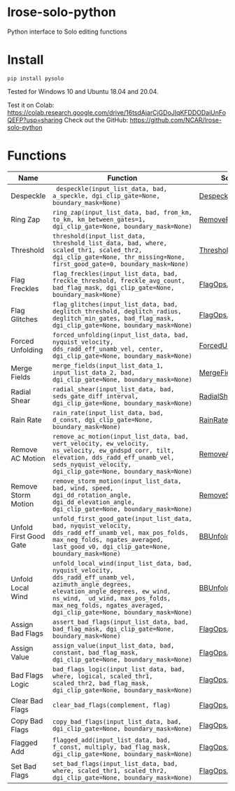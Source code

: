 # lrose-solo-python
Python interface to Solo editing functions

# Install 

```shell
pip install pysolo
```
Tested for Windows 10 and Ubuntu 18.04 and 20.04.

Test it on Colab: https://colab.research.google.com/drive/16tsdAjarCjGDoJIqKFDDODaiUnFoQEFP?usp=sharing
Check out the GitHub: https://github.com/NCAR/lrose-solo-python

# Functions

Name | Function | Source
------------ | ------------- | -------------
Despeckle | ` despeckle(input_list_data, bad, a_speckle, dgi_clip_gate=None, boundary_mask=None)` | [Despeckle.cc](https://github.com/NCAR/lrose-core/blob/master/codebase/libs/Solo/src/Solo/Despeckle.cc)
Ring Zap | `ring_zap(input_list_data, bad, from_km, to_km, km_between_gates=1, dgi_clip_gate=None, boundary_mask=None)` | [RemoveRing.cc](https://github.com/NCAR/lrose-core/blob/master/codebase/libs/Solo/src/Solo/RemoveRing.cc)
Threshold | ` threshold(input_list_data, threshold_list_data, bad, where, scaled_thr1, scaled_thr2, dgi_clip_gate=None, thr_missing=None, first_good_gate=0, boundary_mask=None) ` | [ThresholdField.cc](https://github.com/NCAR/lrose-core/blob/master/codebase/libs/Solo/src/Solo/ThresholdField.cc)
Flag Freckles | `flag_freckles(input_list_data, bad, freckle_threshold, freckle_avg_count, bad_flag_mask, dgi_clip_gate=None, boundary_mask=None)` | [FlagOps.cc](https://github.com/NCAR/lrose-core/blob/master/codebase/libs/Solo/src/Solo/FlagOps.cc)
Flag Glitches | `flag_glitches(input_list_data, bad, deglitch_threshold, deglitch_radius, deglitch_min_gates, bad_flag_mask, dgi_clip_gate=None, boundary_mask=None)` | [FlagOps.cc](https://github.com/NCAR/lrose-core/blob/master/codebase/libs/Solo/src/Solo/FlagOps.cc)
Forced Unfolding | `forced_unfolding(input_list_data, bad, nyquist_velocity, dds_radd_eff_unamb_vel, center, dgi_clip_gate=None, boundary_mask=None)` | [ForcedUnfolding.cc](https://github.com/NCAR/lrose-core/blob/master/codebase/libs/Solo/src/Solo/ForcedUnfolding.cc)
Merge Fields | `merge_fields(input_list_data_1, input_list_data_2, bad, dgi_clip_gate=None, boundary_mask=None)` | [MergeFields.cc](https://github.com/NCAR/lrose-core/blob/master/codebase/libs/Solo/src/Solo/MergeFields.cc)
Radial Shear | `radial_shear(input_list_data, bad, seds_gate_diff_interval, dgi_clip_gate=None, boundary_mask=None)` | [RadialShear.cc](https://github.com/NCAR/lrose-core/blob/master/codebase/libs/Solo/src/Solo/RadialShear.cc)
Rain Rate | `rain_rate(input_list_data, bad, d_const, dgi_clip_gate=None, boundary_mask=None)` | [RainRate.cc](https://github.com/NCAR/lrose-core/blob/master/codebase/libs/Solo/src/Solo/RainRate.cc) 
Remove AC Motion | `remove_ac_motion(input_list_data, bad, vert_velocity, ew_velocity, ns_velocity, ew_gndspd_corr, tilt, elevation, dds_radd_eff_unamb_vel, seds_nyquist_velocity, dgi_clip_gate=None, boundary_mask=None)` | [RemoveAcMotion.cc](https://github.com/NCAR/lrose-core/blob/master/codebase/libs/Solo/src/Solo/RemoveAcMotion.cc)
Remove Storm Motion | `remove_storm_motion(input_list_data, bad, wind, speed, dgi_dd_rotation_angle, dgi_dd_elevation_angle, dgi_clip_gate=None, boundary_mask=None)` |  [RemoveSurface.cc](https://github.com/NCAR/lrose-core/blob/master/codebase/libs/Solo/src/Solo/RemoveSurface.cc)
Unfold First Good Gate | `unfold_first_good_gate(input_list_data, bad, nyquist_velocity, dds_radd_eff_unamb_vel, max_pos_folds, max_neg_folds, ngates_averaged, last_good_v0, dgi_clip_gate=None, boundary_mask=None)` | [BBUnfolding.cc](https://github.com/NCAR/lrose-core/blob/master/codebase/libs/Solo/src/Solo/BBUnfolding.cc)
Unfold Local Wind | `unfold_local_wind(input_list_data, bad, nyquist_velocity, dds_radd_eff_unamb_vel, azimuth_angle_degrees, elevation_angle_degrees, ew_wind,  ns_wind,  ud_wind, max_pos_folds, max_neg_folds, ngates_averaged, dgi_clip_gate=None, boundary_mask=None)` | [BBUnfolding.cc](https://github.com/NCAR/lrose-core/blob/master/codebase/libs/Solo/src/Solo/BBUnfolding.cc)
| Assign Bad Flags | `assert_bad_flags(input_list_data, bad, bad_flag_mask, dgi_clip_gate=None, boundary_mask=None)` | [FlagOps.cc](https://github.com/NCAR/lrose-core/blob/master/codebase/libs/Solo/src/Solo/FlagOps.cc)
| Assign Value | `assign_value(input_list_data, bad, constant, bad_flag_mask, dgi_clip_gate=None, boundary_mask=None)` | [FlagOps.cc](https://github.com/NCAR/lrose-core/blob/master/codebase/libs/Solo/src/Solo/FlagOps.cc)
| Bad Flags Logic | `bad_flags_logic(input_list_data, bad, where, logical, scaled_thr1, scaled_thr2, bad_flag_mask, dgi_clip_gate=None, boundary_mask=None)` | [FlagOps.cc](https://github.com/NCAR/lrose-core/blob/master/codebase/libs/Solo/src/Solo/FlagOps.cc)
| Clear Bad Flags | `clear_bad_flags(complement, flag)` | [FlagOps.cc](https://github.com/NCAR/lrose-core/blob/master/codebase/libs/Solo/src/Solo/FlagOps.cc)
| Copy Bad Flags | `copy_bad_flags(input_list_data, bad, dgi_clip_gate=None, boundary_mask=None)` | [FlagOps.cc](https://github.com/NCAR/lrose-core/blob/master/codebase/libs/Solo/src/Solo/FlagOps.cc)
| Flagged Add | `flagged_add(input_list_data, bad, f_const, multiply, bad_flag_mask, dgi_clip_gate=None, boundary_mask=None)` | [FlagOps.cc](https://github.com/NCAR/lrose-core/blob/master/codebase/libs/Solo/src/Solo/FlagOps.cc)
| Set Bad Flags | `set_bad_flags(input_list_data, bad, where, scaled_thr1, scaled_thr2, dgi_clip_gate=None, boundary_mask=None)` | [FlagOps.cc](https://github.com/NCAR/lrose-core/blob/master/codebase/libs/Solo/src/Solo/FlagOps.cc)
